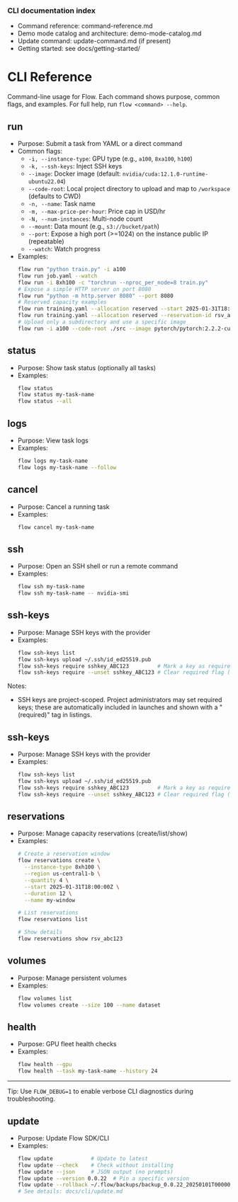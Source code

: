 ### CLI documentation index

- Command reference: command-reference.md
- Demo mode catalog and architecture: demo-mode-catalog.md
- Update command: update-command.md (if present)
- Getting started: see docs/getting-started/

# CLI Reference

Command-line usage for Flow. Each command shows purpose, common flags, and examples. For full help, run `flow <command> --help`.

## run

- Purpose: Submit a task from YAML or a direct command
- Common flags:
  - `-i, --instance-type`: GPU type (e.g., `a100`, `8xa100`, `h100`)
  - `-k, --ssh-keys`: Inject SSH keys
  - `--image`: Docker image (default: `nvidia/cuda:12.1.0-runtime-ubuntu22.04`)
  - `--code-root`: Local project directory to upload and map to `/workspace` (defaults to CWD)
  - `-n, --name`: Task name
  - `-m, --max-price-per-hour`: Price cap in USD/hr
  - `-N, --num-instances`: Multi-node count
  - `--mount`: Data mount (e.g., `s3://bucket/path`)
  - `--port`: Expose a high port (>=1024) on the instance public IP (repeatable)
  - `--watch`: Watch progress
- Examples:
  ```bash
  flow run "python train.py" -i a100
  flow run job.yaml --watch
  flow run -i 8xh100 -c "torchrun --nproc_per_node=8 train.py"
  # Expose a simple HTTP server on port 8080
  flow run "python -m http.server 8080" --port 8080
  # Reserved capacity examples
  flow run training.yaml --allocation reserved --start 2025-01-31T18:00:00Z --duration 6
  flow run training.yaml --allocation reserved --reservation-id rsv_abc123
  # Upload only a subdirectory and use a specific image
  flow run -i a100 --code-root ./src --image pytorch/pytorch:2.2.2-cuda12.1-cudnn8 -c "python tasks/train.py"
  ```

## status

- Purpose: Show task status (optionally all tasks)
- Examples:
  ```bash
  flow status
  flow status my-task-name
  flow status --all
  ```

## logs

- Purpose: View task logs
- Examples:
  ```bash
  flow logs my-task-name
  flow logs my-task-name --follow
  ```

## cancel

- Purpose: Cancel a running task
- Examples:
  ```bash
  flow cancel my-task-name
  ```

## ssh

- Purpose: Open an SSH shell or run a remote command
- Examples:
  ```bash
  flow ssh my-task-name
  flow ssh my-task-name -- nvidia-smi
  ```

## ssh-keys

- Purpose: Manage SSH keys with the provider
- Examples:
  ```bash
  flow ssh-keys list
  flow ssh-keys upload ~/.ssh/id_ed25519.pub
  flow ssh-keys require sshkey_ABC123         # Mark a key as required (admin)
  flow ssh-keys require --unset sshkey_ABC123 # Clear required flag (admin)
  ```

Notes:
- SSH keys are project-scoped. Project administrators may set required keys; these are automatically included in launches and shown with a "(required)" tag in listings.

## ssh-keys

- Purpose: Manage SSH keys with the provider
- Examples:
  ```bash
  flow ssh-keys list
  flow ssh-keys upload ~/.ssh/id_ed25519.pub
  flow ssh-keys require sshkey_ABC123         # Mark a key as required (admin)
  flow ssh-keys require --unset sshkey_ABC123 # Clear required flag (admin)
  ```

## reservations

- Purpose: Manage capacity reservations (create/list/show)
- Examples:
  ```bash
  # Create a reservation window
  flow reservations create \
    --instance-type 8xh100 \
    --region us-central1-b \
    --quantity 4 \
    --start 2025-01-31T18:00:00Z \
    --duration 12 \
    --name my-window

  # List reservations
  flow reservations list

  # Show details
  flow reservations show rsv_abc123
  ```

## volumes

- Purpose: Manage persistent volumes
- Examples:
  ```bash
  flow volumes list
  flow volumes create --size 100 --name dataset
  ```

## health

- Purpose: GPU fleet health checks
- Examples:
  ```bash
  flow health --gpu
  flow health --task my-task-name --history 24
  ```

---

Tip: Use `FLOW_DEBUG=1` to enable verbose CLI diagnostics during troubleshooting.


## update

- Purpose: Update Flow SDK/CLI
- Examples:
  ```bash
  flow update            # Update to latest
  flow update --check    # Check without installing
  flow update --json     # JSON output (no prompts)
  flow update --version 0.0.22  # Pin a specific version
  flow update --rollback ~/.flow/backups/backup_0.0.22_20250101T000000Z.json
  # See details: docs/cli/update.md
  ```


